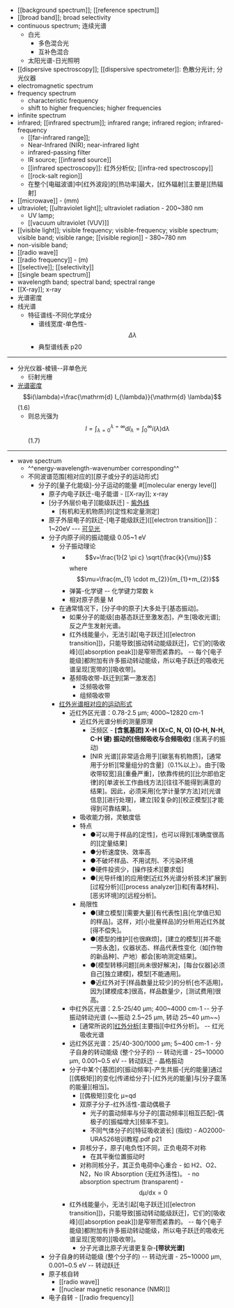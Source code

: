 - [[background spectrum]]; [[reference spectrum]] 
- [[broad band]]; broad selectivity
- continuous spectrum; 连续光谱
    - 白光
        - 多色混合光
        - 互补色混合
    - 太阳光谱-日光照明
- [[dispersive spectroscopy]]; [[dispersive spectrometer]]: 色散分光计; 分光仪器
- electromagnetic spectrum
- frequency spectrum
    - characteristic frequency
    - shift to higher frequencies; higher frequencies
- infinite spectrum
- infrared; [[infrared spectrum]]; infrared range; infrared region; infrared-frequency
    - [[far-infrared range]];
    - Near-Infrared (NIR); near-infrared light
    - infrared-passing filter
    - IR source; [[infrared source]]
    - [[infrared spectroscopy]]: 红外分析仪; [[infra-red spectroscopy]]
    - [[rock-salt region]]
    - 在整个[电磁波谱]中[红外波段]的[热功率]最大，[红外辐射][主要是][热辐射]
- [[microwave]] - (mm)
- ultraviolet; [[ultraviolet light]]; ultraviolet radiation - 200~380 nm
    - UV lamp;
    - [[vacuum ultraviolet (VUV)]]
- [[visible light]]; visible frequency; visible-frequency; visible spectrum; visible band; visible range; [[visible region]] - 380~780 nm 
- non-visible band;
- [[radio wave]]
- [[radio frequency]] - (m)
- [[selective]]; [[selectivity]]
- [[single beam spectrum]]
- wavelength band; spectral band; spectral range
- [[X-ray]]; x-ray
- 光谱密度
- 线光谱
    - 特征谱线-不同化学成分
        - 谱线宽度-单色性-$$\Delta \lambda$$
        - 典型谱线表 p20
- ---
- 分光仪器-棱镜--非单色光
    - 衍射光栅
- [光谱密度](((37vwpZiO5))) $$i(\lambda)=\frac{\mathrm{d} I_{\lambda}}{\mathrm{d} \lambda}$$   (1.6)
    - 则总光强为 $$I=\int_{\lambda=0}^{\lambda=\infty} \mathrm{d} I_{\lambda}=\int_{0}^{\infty} i(\lambda) \mathrm{d} \lambda$$   (1.7)
- ---
- wave spectrum
    - ^^energy-wavelength-wavenumber corresponding^^
    - 不同波谱范围[相对应的][原子或分子的运动形式]
        - 分子的[量子化能级]-分子运动的能量   #[[molecular energy level]]
            - 原子内电子跃迁-电子能谱 - [[X-ray]]; x-ray
            - [分子外层价电子][能级跃迁] - [紫外线](((SG-jAoXKF)))
                - [有机和无机物质]的[定性和定量测定]
            - 原子外层电子的跃迁-[电子能级跃迁]([[electron transition]])：1~20eV --- [可见光](((it-L_cjdx))) 
            - 分子内原子间的振动能级 0.05~1 eV
                - 分子振动理论 
                    - $$v=\frac{1}{2 \pi c} \sqrt{\frac{k}{\mu}}$$ where $$\mu=\frac{m_{1} \cdot m_{2}}{m_{1}+m_{2}}$$
                    - 弹簧-化学键 -- 化学键力常数 k 
                    - 相对原子质量 M
                - 在通常情况下，[分子中的原子]大多处于[基态振动]。
                    - 如果分子的能级[由基态跃迁至激发态]，产生[吸收光谱]; 反之产生发射光谱。 
                    - 红外线能量小，无法引起[电子跃迁]([[electron transition]])，只能导致[振动转动能级跃迁]，它们的[吸收峰]([[absorption peak]])是窄带而紧靠的。 -- 每个[电子能级]都附加有许多振动转动能级，所以电子跃迁的吸收光谱呈现[宽带的][吸收带]。 
                    - 基频吸收带-跃迁到[第一激发态]
                        - 泛频吸收带
                        - 组频吸收带
                - [红外光谱相对应的运动形式](((8KzfnZDSj)))
                    - 近红外区光谱：0.78-2.5 μm; 4000~12820 cm-1 
                        - 近红外光谱分析的测量原理
                            - 泛频区 - __[含氢基团] X-H (X=C, N, O) (O-H, N-H, C-H 键) 振动的[倍频吸收与合频吸收]__ (氢离子的振动)
                            - [NIR 光谱][非常适合用于][碳氢有机物质]，[通常用于分析][常量组分的含量]（0.1%以上）。由于[吸收带较宽]且[重叠严重]，[依靠传统的][比尔郎伯定律]的[单波长工作曲线方法][往往不能得到满意的结果]。因此，必须采用[化学计量学方法]对[光谱信息][进行处理]，建立[较复杂的][校正模型][才能得到可靠结果]。
                        - 吸收能力弱，灵敏度低
                        - 特点
                            - ●可以用于样品的[定性]，也可以得到[准确度很高的][定量结果]
                            - ●分析速度快、效率高
                            - ●不破坏样品、不用试剂、不污染环境
                            - ●硬件投资少，[操作技术][要求低]
                            - ●[光导纤维]的应用使[近红外光谱分析技术]扩展到[过程分析]([[process analyzer]])和[有毒材料]、[恶劣环境]的[远程分析]。
                        - 局限性
                            - ●[建立模型][需要大量][有代表性]且[化学值已知的样品]。这样，对[小批量样品]的分析用近红外就[得不偿失]。
                            - ●[模型的维护][也很麻烦]，[建立的模型][并不能一劳永逸]，仪器状态、样品代表性变化（如[作物的新品种]、产地）都会[影响测定结果]。
                            - ●[模型转移问题][尚未很好解决]，[每台仪器]必须自己[独立建模]，模型[不能通用]。
                            - ●近红外对于[样品数量比较少]的分析[也不适用]，因为[建模成本]很高，样品数量少，[测试费用]很高。
                    - 中红外区光谱：2.5-25/40 μm; 400~4000 cm-1   -- 分子振动转动光谱 (~~振动 2.5~25 μm, 转动 25~40 μm~~)
                        - [通常所说的][红外分析](((zdes9Iq0x)))[主要指][中红外分析]。 -- 红光吸收光谱
                    - 远红外区光谱：25/40-300/1000 μm; 5~400 cm-1 - 分子自身的转动能级 (整个分子的) -- 转动光谱 - 25~10000 μm, 0.001~0.5 eV -- 转动跃迁  - 晶格振动
                    - 分子中某个[基团]的[振动频率]-产生共振-[光的能量]通过[[偶极矩]]的变化[传递给分子]-[红外光的能量]与[分子震荡的能量][相当]。
                        - [[偶极矩]]变化 μ=qd
                        - 双原子分子-红外活性-震动偶极子
                            - 光子的震动频率与分子的[震动频率][相互匹配]-偶极子的[振幅增大][频率不变]。
                            - 不同气体分子的[特征吸收波长] (指纹) - AO2000-URAS26培训教程.pdf p21
                        - 异核分子，原子[电负性]不同，正负电荷不对称
                            - 在其平衡位置振动时
                        - 对称同核分子，其正负电荷中心重合 - 如 H2、O2、N2，No IR Absorption (无红外活性)。 - no absorption spectrum (transparent) - $$\mathrm{d} \mu / \mathrm{dx}=0$$
                    - 红外线能量小，无法引起[电子跃迁]([[electron transition]])，只能导致[振动转动能级跃迁]，它们的[吸收峰]([[absorption peak]])是窄带而紧靠的。 -- 每个[电子能级]都附加有许多振动转动能级，所以电子跃迁的吸收光谱呈现[宽带的][吸收带]。 
                        - 分子光谱比原子光谱更复杂-**[带状光谱]**
            - 分子自身的转动能级 (整个分子的) -- 转动光谱 - 25~10000 μm, 0.001~0.5 eV -- 转动跃迁 
            - 原子核自转
                - [[radio wave]]
                - [[nuclear magnetic resonance (NMR)]]
            - 电子自转 - [[radio frequency]]
